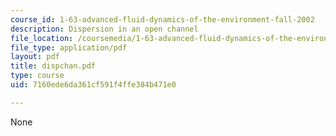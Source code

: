 ```yaml
---
course_id: 1-63-advanced-fluid-dynamics-of-the-environment-fall-2002
description: Dispersion in an open channel
file_location: /coursemedia/1-63-advanced-fluid-dynamics-of-the-environment-fall-2002/7160ede6da361cf591f4ffe384b471e0_dispchan.pdf
file_type: application/pdf
layout: pdf
title: dispchan.pdf
type: course
uid: 7160ede6da361cf591f4ffe384b471e0

---
```

None